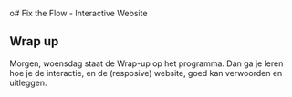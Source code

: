 o# Fix the Flow - Interactive Website

## Wrap up

Morgen, woensdag staat de Wrap-up op het programma. Dan ga je leren hoe je de interactie, en de (resposive) website, goed kan verwoorden en uitleggen.

<!--
Tijdens de *Wrap up* ga je voorbereiden waar je feedback op wil van de opdrachtgever en wat je nog kan afmaken. 

### Aanpak

Bespreek met een andere student wat je donderdag wil laten zien tijdens de Sprint Review. Daarna doorloop je samen de Readme.

Bespreek vandaag met een docent wat je donderdag gaat laten zien en wat je nog moet doen.

### Sprint Review voorbereiden

Schrijf op het whiteboard je naam, de opdracht, wat je donderdag wil laten zien + een code vraag.

Doorloop de workshop uit Sprint 2 voor een goede voorbereiding: https://github.com/fdnd-task/the-client-website/blob/main/docs/sprint-review.md


### Readme

Als je een sprint afsluit, zorg er dan voor dat je *repository* een nette Readme heeft. Dit kan je gebruiken tijdens de Sprint Review en daarna geef je de opdrachtgever de link naar je repo, zodat die na de Sprint Review kan lezen en zien wat je hebt gemaakt..

Begin de Readme met een korte uitleg over de opdracht. Hier kan je ook schrijven waar je feedback op wil, welke feature wil je dat de opdrachtgever bekijkt? Maak via GitHub Pages een URL van je project en voeg deze ook toe aan de Readme.

#### Beschrijving

Bij 'Beschrijving' komt te staan hoe je project er uit ziet, hoe het werkt en wat je er mee kan. Beschrijf hier de features waar je feedback op wil en voeg ook screenshots toe. 

#### Kenmerken 

Bij 'Kenmerken' staat welke technieken zijn gebruikt en hoe. Wat is de HTML structuur? Wat zijn de belangrijkste dingen in CSS? Wat is er met JS gedaan en hoe? 

